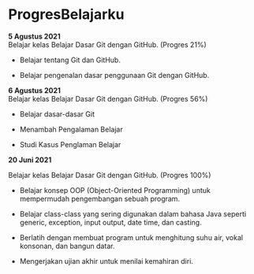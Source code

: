 # ProgresBelajarku

**5 Agustus 2021**  
Belajar kelas Belajar Dasar Git dengan GitHub. (Progres 21%)

* Belajar tentang Git dan GitHub.

* Belajar pengenalan dasar penggunaan Git dengan GitHub.

**6 Agustus 2021**  
Belajar kelas Belajar Dasar Git dengan GitHub. (Progres 56%)

  * Belajar dasar-dasar Git

  * Menambah Pengalaman Belajar

  * Studi Kasus Penglaman Belajar

**20 Juni 2021**  

Belajar kelas Belajar Dasar Git dengan GitHub. (Progres 100%)

  * Belajar konsep OOP (Object-Oriented Programming) untuk mempermudah pengembangan sebuah program.

  * Belajar class-class yang sering digunakan dalam bahasa Java seperti generic, exception, input output, date time, dan casting. 

  * Berlatih dengan membuat program untuk menghitung suhu air, vokal konsonan, dan bangun datar. 

  * Mengerjakan ujian akhir untuk menilai kemahiran diri.

